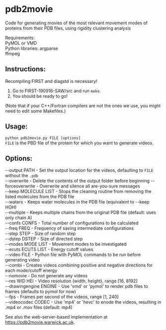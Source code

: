 # pdb2movie
Code for generating movies of the most relevant movement modes of proteins from their PDB files, using rigidity clustering analysis

Requirements:     
PyMOL or VMD     
Python libraries: argparse     
ffmpeg   

## Instructions:      
Recompiling FIRST and diagstd is necessary!
1) Go to FIRST-190916-SAW/src and run `make`.
2) You should be ready to go! 

(Note that if your C++/Fortran compilers are not the ones we use, you might need to edit some Makefiles.)   

## Usage:     
`python pdb2movie.py FILE [options]`    
`FILE` is the PBD file of the protein for which you want to generate videos.    

## Options:     

--output PATH          - Set the output location for the videos, defaulting to `FILE` without the `.pdb`    
--overwrite            - Delete the contents of the output folder before beginning
--forceoverwrite       - Overwrite and silence all are-you-sure messages    
--keep MOLECULE LIST   - Stops the cleaning routine from removing the listed molecules from the PDB file     
--waters               - Keeps water molecules in the PDB file (equivalent to --keep HOH)     
--multiple             - Keeps multiple chains from the original PDB file (default: uses only chain A)   
--confs CONFS          - Total number of configurations to be calculated     
--freq FREQ            - Frequency of saving intermediate configurations        
--step STEP            - Size of random step       
--dstep DSTEP          - Size of directed step        
--modes MODE LIST      - Movement modes to be investigated           
--ecuts ECUTS LIST     - Energy cutoff values        
--video FILE           - Python file with PyMOL commands to be run before generating video            
--combi                - Creates videos combining positive and negative directions for each mode/cutoff energy      
--nomovie              - Do not generate any videos            
--res WID HEI          - Video resolution (width, height), range [16, 8192]     
--drawingengine ENGINE - Use 'vmd' or 'pymol' to render pdb files to frames (defaults to pymol for now)     
--fps                  - Frames per second of the videos, range [1, 240]    
--videocodec CODEC     - Use 'mp4' or 'hevc' to enode the videos, resulting in .mp4 or .mov files (default: mp4)     

See also the web-server-based implementation at https://pdb2movie.warwick.ac.uk.
